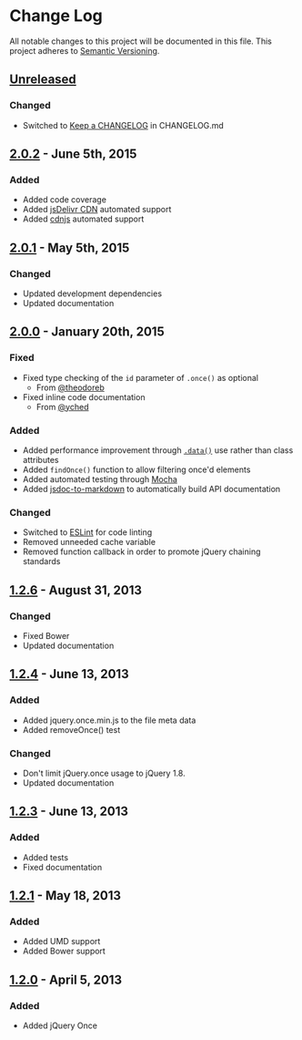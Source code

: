 # Change Log
All notable changes to this project will be documented in this file.
This project adheres to [Semantic Versioning](http://semver.org/).

## [Unreleased][unreleased]
### Changed
- Switched to [Keep a CHANGELOG](http://keepachangelog.com) in CHANGELOG.md

## [2.0.2] - June 5th, 2015
### Added
- Added code coverage
- Added [jsDelivr CDN](http://www.jsdelivr.com/#!jquery-once) automated support
- Added [cdnjs](https://github.com/cdnjs/cdnjs) automated support

## [2.0.1] - May 5th, 2015
### Changed
- Updated development dependencies
- Updated documentation

## [2.0.0] - January 20th, 2015
### Fixed
- Fixed type checking of the `id` parameter of `.once()` as optional
  - From [@theodoreb](http://github.com/theodoreb)
- Fixed inline code documentation
  - From [@yched](http://github.com/yched)

### Added
- Added performance improvement through [`.data()`](http://api.jquery.com/data/)
use rather than class attributes
- Added `findOnce()` function to allow filtering once'd elements
- Added automated testing through [Mocha](http://mochajs.org)
- Added [jsdoc-to-markdown](https://github.com/75lb/jsdoc-to-markdown) to
automatically build API documentation

### Changed
- Switched to [ESLint](http://eslint.org) for code linting
- Removed unneeded cache variable
- Removed function callback in order to promote jQuery chaining standards

## [1.2.6] - August 31, 2013
### Changed
- Fixed Bower
- Updated documentation

## [1.2.4] - June 13, 2013
### Added
- Added jquery.once.min.js to the file meta data
- Added removeOnce() test

### Changed
- Don't limit jQuery.once usage to jQuery 1.8.
- Updated documentation

## [1.2.3] - June 13, 2013
### Added
- Added tests
- Fixed documentation

## [1.2.1] - May 18, 2013
### Added
- Added UMD support
- Added Bower support

## [1.2.0] - April 5, 2013
### Added
- Added jQuery Once

[unreleased]: https://github.com/RobLoach/jquery-once/compare/2.0.2...HEAD
[2.0.2]: https://github.com/RobLoach/jquery-once/compare/2.0.1...2.0.2
[2.0.1]: https://github.com/RobLoach/jquery-once/compare/2.0.0...2.0.1
[2.0.0]: https://github.com/RobLoach/jquery-once/compare/1.2.6...2.0.0
[1.2.6]: https://github.com/RobLoach/jquery-once/compare/1.2.4...1.2.6
[1.2.4]: https://github.com/RobLoach/jquery-once/compare/1.2.3...1.2.4
[1.2.3]: https://github.com/RobLoach/jquery-once/compare/1.2.1...1.2.3
[1.2.1]: https://github.com/RobLoach/jquery-once/compare/1.2.0...1.2.1
[1.2.0]: https://github.com/RobLoach/jquery-once/compare/7db530a0bd48f249c5f0df4fab02e93444623889...1.2.0
